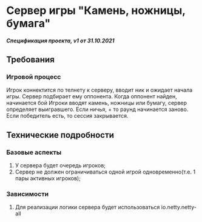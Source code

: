 # Сервер игры "Камень, ножницы, бумага"
##### Спецификация проекта, v1 от 31.10.2021
## Требования
### Игровой процесс
Игрок коннектится по телнету к серверу, вводит ник и ожидает начала игры. Сервер
подбирает ему оппонента. Когда оппонент найден, начинается бой
Игроки вводят камень, ножницы или бумагу, сервер определяет выигравшего. Если ничья, +
то раунд начинается заново. Если победитель есть, то сессия закрывается.

## Технические подробности
### Базовые аспекты
1. У сервера будет очередь игроков;
2. Сервер не должен ограничиваться одной игрой одновременно(т.е. 1 пары активных игроков);

### Зависимости
1. Для реализации логики сервера будет использоваться io.netty.netty-all
